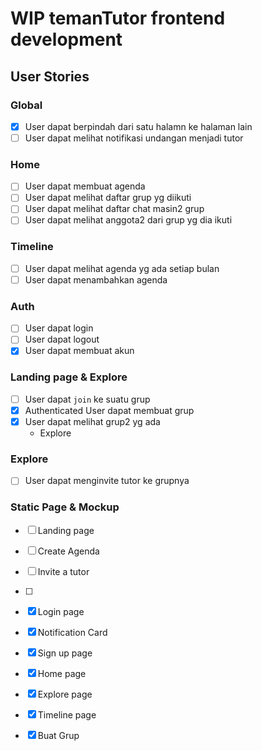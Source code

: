 # WIP temanTutor frontend development

## User Stories
### Global
- [x] User dapat berpindah dari satu halamn ke halaman lain
- [ ] User dapat melihat notifikasi undangan menjadi tutor

### Home
- [ ] User dapat membuat agenda
- [ ] User dapat melihat daftar grup yg diikuti
- [ ] User dapat melihat daftar chat masin2 grup
- [ ] User dapat melihat anggota2 dari grup yg dia ikuti

### Timeline
- [ ] User dapat melihat agenda yg ada setiap bulan
- [ ] User dapat menambahkan agenda

### Auth
- [ ] User dapat login
- [ ] User dapat logout
- [x] User dapat membuat akun

### Landing page & Explore
- [ ] User dapat `join` ke suatu grup
- [x] Authenticated User dapat membuat grup 
- [x] User dapat melihat grup2 yg ada
    - Explore

### Explore
- [ ] User dapat menginvite tutor ke grupnya

### Static Page & Mockup
- [ ] Landing page
- [ ] Create Agenda
- [ ] Invite a tutor
- [ ] 
- [x] Login page
- [x] Notification Card
- [x] Sign up page
- [x] Home page
- [X] Explore page
- [x] Timeline page
- [x] Buat Grup

